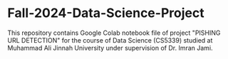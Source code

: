 # Fall-2024-Data-Science-Project
This repository contains Google Colab notebook file of project "PISHING URL DETECTION" for the course of Data Science (CS5339) studied at Muhammad Ali Jinnah University under supervision of Dr. Imran Jami.
